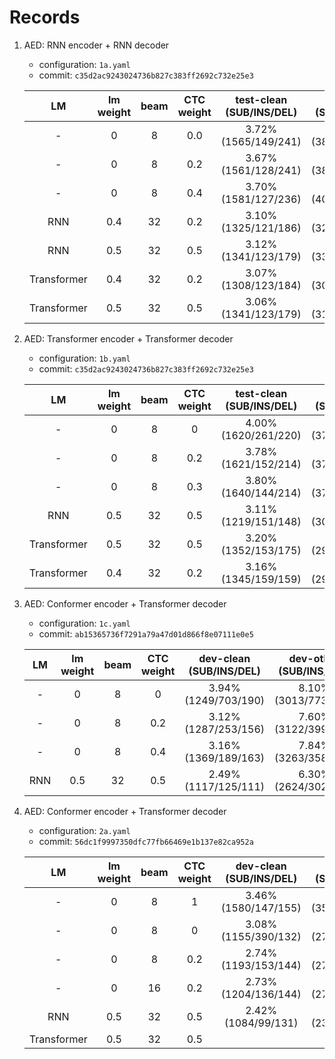 # Records

1. AED: RNN encoder + RNN decoder

    * configuration: `1a.yaml`
    * commit: `c35d2ac9243024736b827c383ff2692c732e25e3`

    | LM | lm weight | beam | CTC weight | test-clean (SUB/INS/DEL) | test-other (SUB/INS/DEL) |
    |:---:|:---:|:---:|:---:|:---:|:---:|
    | - | 0 | 8 | 0.0 | 3.72% (1565/149/241) | 9.25% (3889/358/595) |
    | - | 0 | 8 | 0.2 | 3.67% (1561/128/241) | 9.12% (3851/336/585) |
    | - | 0 | 8 | 0.4 | 3.70% (1581/127/236) | 9.54% (4010/371/611) |
    | RNN | 0.4 | 32 | 0.2 | 3.10% (1325/121/186) | 7.72% (3258/331/453) |
    | RNN | 0.5 | 32 | 0.5 | 3.12% (1341/123/179) | 7.93% (3307/382/461) |
    | Transformer | 0.4 | 32 | 0.2 | 3.07% (1308/123/184) | 7.36% (3071/328/453) |
    | Transformer | 0.5 | 32 | 0.5 | 3.06% (1341/123/179) | 7.59% (3160/355/457) |

2. AED: Transformer encoder + Transformer decoder

    * configuration: `1b.yaml`
    * commit: `c35d2ac9243024736b827c383ff2692c732e25e3`

    | LM | lm weight | beam | CTC weight | test-clean (SUB/INS/DEL) | test-other (SUB/INS/DEL) |
    |:---:|:---:|:---:|:---:|:---:|:---:|
    | - | 0 | 8 | 0 | 4.00% (1620/261/220) | 9.05% (3728/498/513) |
    | - | 0 | 8 | 0.2 | 3.78% (1621/152/214) | 8.86% (3748/401/490) |
    | - | 0 | 8 | 0.3 | 3.80% (1640/144/214) | 8.94% (3788/401/492) |
    | RNN | 0.5 | 32 | 0.5 | 3.11% (1219/151/148) | 7.61% (3096/522/367) |
    | Transformer | 0.5 | 32 | 0.5 | 3.20% (1352/153/175) | 7.23% (2956/466/361) |
    | Transformer | 0.4 | 32 | 0.2 | 3.16% (1345/159/159) | 7.12% (2901/463/365) |

3. AED: Conformer encoder + Transformer decoder

    * configuration: `1c.yaml`
    * commit: `ab15365736f7291a79a47d01d866f8e07111e0e5`

    | LM | lm weight | beam | CTC weight | dev-clean (SUB/INS/DEL) | dev-other (SUB/INS/DEL) | test-clean (SUB/INS/DEL) | test-other (SUB/INS/DEL) |
    |:---:|:---:|:---:|:---:|:---:|:---:|:---:|:---:|
    | - | 0 | 8 | 0 | 3.94% (1249/703/190) | 8.10% (3013/773/342) | 4.24% (1372/695/164) | 8.15% (3108/758/402) |
    | - | 0 | 8 | 0.2 | 3.12% (1287/253/156) | 7.60% (3122/399/352) | 3.68% (1369/339/226) | 7.68% (3145/474/402) |
    | - | 0 | 8 | 0.4 | 3.16% (1369/189/163) | 7.84% (3263/358/371) | 3.53% (1442/196/218) | 7.85% (3285/407/416) |
    | RNN | 0.5 | 32 | 0.5 | 2.49% (1117/125/111) | 6.30% (2624/302/286) | 2.97% (1265/144/155) | 6.57% (2752/350/339) |

4. AED: Conformer encoder + Transformer decoder

    * configuration: `2a.yaml`
    * commit: `56dc1f9997350dfc77fb66469e1b137e82ca952a`

    | LM | lm weight | beam | CTC weight | dev-clean (SUB/INS/DEL) | dev-other (SUB/INS/DEL) | test-clean (SUB/INS/DEL) | test-other (SUB/INS/DEL) |
    |:---:|:---:|:---:|:---:|:---:|:---:|:---:|:---:|
    | - | 0 | 8 | 1 | 3.46% (1580/147/155) | 8.68% (3589/413/422) | 3.82% (1678/156/173) | 8.43% (3625/388/402) |
    | - | 0 | 8 | 0 | 3.08% (1155/390/132) | 6.81% (2703/437/331) | 3.46% (1263/403/155) | 6.76% (2704/469/363) |
    | - | 0 | 8 | 0.2 | 2.74% (1193/153/144) | 6.56% (2729/265/349) | 2.99% (1253/152/168) | 6.40% (2693/299/357) |
    | - | 0 | 16 | 0.2 | 2.73% (1204/136/144) | 6.54% (2726/259/348) | 2.94% (1243/139/163) | 6.38% (2681/300/356) |
    | RNN | 0.5 | 32 | 0.5 | 2.42% (1084/99/131) | 5.63% (2345/241/280) | 2.65% (1146/111/137) | 5.70% (2418/274/294) |
    | Transformer | 0.5 | 32 | 0.5 |  |  |  |  |
